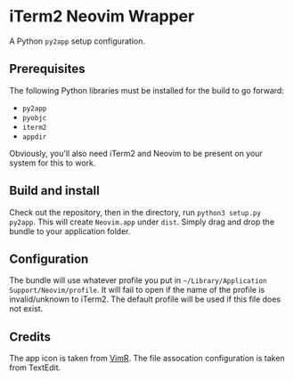 # iTerm2 Neovim Wrapper

A Python `py2app` setup configuration.

## Prerequisites

The following Python libraries must be installed for the build to go forward:

  - `py2app`
  - `pyobjc`
  - `iterm2`
  - `appdir`

Obviously, you'll also need iTerm2 and Neovim to be present on your system for this to work.

## Build and install

Check out the repository, then in the directory, run `python3 setup.py py2app`. This will create `Neovim.app` under `dist`. Simply drag and drop the bundle to your application folder.

## Configuration

The bundle will use whatever profile you put in `~/Library/Application Support/Neovim/profile`. It will fail to open if the name of the profile is invalid/unknown to iTerm2. The default profile will be used if this file does not exist.

## Credits

The app icon is taken from [VimR](https://github.com/qvacua/vimr). The file assocation configuration is taken from TextEdit.
